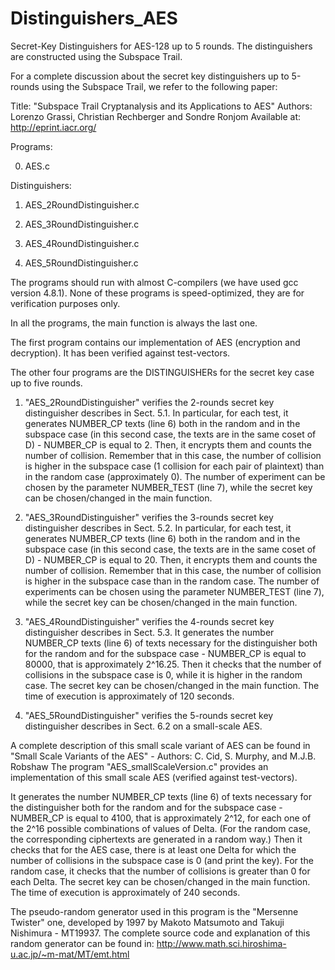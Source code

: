 # Distinguishers_AES

Secret-Key Distinguishers for AES-128 up to 5 rounds. The distinguishers are constructed using the Subspace Trail.

For a complete discussion about the secret key distinguishers up to 5-rounds using the Subspace Trail, we refer to the following paper:

Title: "Subspace Trail Cryptanalysis and its Applications to AES"
Authors: Lorenzo Grassi, Christian Rechberger and Sondre Ronjom
Available at: http://eprint.iacr.org/

Programs:

0) AES.c

Distinguishers:

1) AES_2RoundDistinguisher.c

2) AES_3RoundDistinguisher.c

3) AES_4RoundDistinguisher.c

4) AES_5RoundDistinguisher.c

The programs should run with almost C-compilers (we have used gcc version 4.8.1).
None of these programs is speed-optimized, they are for verification purposes only.

In all the programs, the main function is always the last one.

The first program contains our implementation of AES (encryption and decryption).
It has been verified against test-vectors.

The other four programs are the DISTINGUISHERs for the secret key case up to five rounds.

1) "AES_2RoundDistinguisher" verifies the 2-rounds secret key distinguisher describes in Sect. 5.1.
In particular, for each test, it generates NUMBER_CP texts (line 6) both in the random and in the subspace case (in this second case, the texts are in the same coset of D) - NUMBER_CP is equal to 2. Then, it encrypts them and counts the number of collision. Remember that in this case, the number of collision is higher in the subspace case (1 collision for each pair of plaintext) than in the random case (approximately 0).
The number of experiment can be chosen by the parameter NUMBER_TEST (line 7), while the secret key can be chosen/changed in the main function.

2) "AES_3RoundDistinguisher" verifies the 3-rounds secret key distinguisher describes in Sect. 5.2.
In particular, for each test, it generates NUMBER_CP texts (line 6) both in the random and in the subspace case (in this second case, the texts are in the same coset of D) - NUMBER_CP is equal to 20. Then, it encrypts them and counts the number of collision. Remember that in this case, the number of collision is higher in the subspace case than in the random case.
The number of experiments can be chosen using the parameter NUMBER_TEST (line 7), while the secret key can be chosen/changed in the main function.

3) "AES_4RoundDistinguisher" verifies the 4-rounds secret key distinguisher describes in Sect. 5.3.
It generates the number NUMBER_CP texts (line 6) of texts necessary for the distinguisher both for the random and for the subspace case - NUMBER_CP is equal to 80000, that is approximately 2^16.25. Then it checks that the number of collisions in the subspace case is 0, while it is higher in the random case. 
The secret key can be chosen/changed in the main function.
The time of execution is approximately of 120 seconds.

4) "AES_5RoundDistinguisher" verifies the 5-rounds secret key distinguisher describes in Sect. 6.2 on a small-scale AES.

A complete description of this small scale variant of AES can be found in "Small Scale Variants of the AES" - Authors: C. Cid, S. Murphy, and M.J.B. Robshaw
The program "AES_smallScaleVersion.c" provides an implementation of this small scale AES (verified against test-vectors).

It generates the number NUMBER_CP texts (line 6) of texts necessary for the distinguisher both for the random and for the subspace case - NUMBER_CP
is equal to 4100, that is approximately 2^12, for each one of the 2^16 possible combinations of values of Delta.
(For the random case, the corresponding ciphertexts are generated in a random way.)
Then it checks that for the AES case, there is at least one Delta for which the number of collisions in the subspace case is 0
(and print the key). For the random case, it checks that the number of collisions is greater than 0 for each Delta.
The secret key can be chosen/changed in the main function.
The time of execution is approximately of 240 seconds.

The pseudo-random generator used in this program is the "Mersenne Twister" one, developed by 1997 by Makoto Matsumoto
and Takuji Nishimura - MT19937. 
The complete source code and explanation of this random generator can be found in:
http://www.math.sci.hiroshima-u.ac.jp/~m-mat/MT/emt.html
